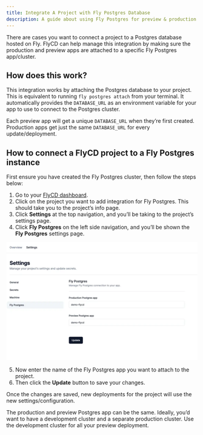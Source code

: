 ```yaml
---
title: Integrate A Project with Fly Postgres Database
description: A guide about using Fly Postgres for preview & production databases.
---
```


There are cases you want to connect a project to a Postgres database hosted on Fly. FlyCD can help manage this integration by making sure the production and preview apps are attached to a specific Fly Postgres app/cluster.

## How does this work?

This integration works by attaching the Postgres database to your project. This is equivalent to running `fly postgres attach` from your terminal. It automatically provides the `DATABASE_URL` as an environment variable for your app to use to connect to the Postgres cluster.

Each preview app will get a unique `DATABASE_URL` when they’re first created. Production apps get just the same `DATABASE_URL` for every update/deployment.

## How to connect a FlyCD project to a Fly Postgres instance

First ensure you have created the Fly Postgres cluster, then follow the steps below:

1. Go to your [FlyCD dashboard](https://flycd.dev/dashboard).
2. Click on the project you want to add integration for Fly Postgres. This should take you to the project’s info page.
3. Click **Settings** at the top navigation, and you’ll be taking to the project’s settings page.
4. Click **Fly Postgres** on the left side navigation, and you’ll be shown the **Fly Postgres** settings page.

![Project settings page!](../../../assets/images/project-settings-page.webp)

5. Now enter the name of the Fly Postgres app you want to attach to the project.
6. Then click the **Update** button to save your changes.

Once the changes are saved, new deployments for the project will use the new settings/configuration.

The production and preview Postgres app can be the same. Ideally, you’d want to have a development cluster and a separate production cluster. Use the development cluster for all your preview deployment.